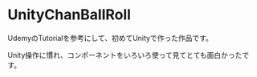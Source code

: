 # UnityChanBallRoll
UdemyのTutorialを参考にして、初めてUnityで作った作品です。

Unity操作に慣れ、コンポーネントをいろいろ使って見てとても面白かったです。
